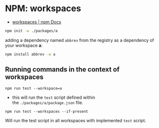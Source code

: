 # NPM: workspaces

- [workspaces | npm Docs](https://docs.npmjs.com/cli/v7/using-npm/workspaces)

```bash
npm init -w ./packages/a
```

adding a dependency named `abbrev` from the registry as a dependency of your workspace **a**:

```bash
npm install abbrev -w a
```

## Running commands in the context of workspaces

`npm run test --workspace=a`

- this will run the `test` script defined within the `./packages/a/package.json` file.

```
npm run test --workspaces --if-present
```

Will run the test script in all workspaces with implemented `test` script.


